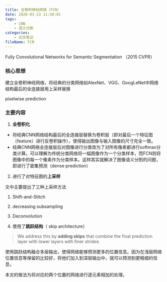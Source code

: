 ```yaml
---
title: 全卷积神经网络（FCN）
date: 2020-03-23 11:50:01
tags:
	- CNN
	- 语义分割
categories:
	- 论文笔记
fileName: FCN
---
```


Fully Convolutional Networks for Semantic Segmentation	（2015 CVPR）

### 核心思想

建立全卷积神经网络，将经典的分类网络如AlexNet、VGG、GoogLeNet中网络结构最后的全连接层用上采样替换

pixelwise prediction





### 主要内容

1. **全卷积化**

* 将经典CNN网络结构最后的全连接层替换为卷积层（即对最后一个特征图（feature）进行反卷积操作），使得输出图像与输入图像的尺寸完全一致。
* 经典CNN网络全连接层后对图像进行分类改为了对所有像素都进行softmax分类计算。可以理解为传统分类网络将一幅图像作为一个分类样本，而FCN则将图像中的每一个像素作为分类样本。这样其实就解决了图像语义分割的问题，即进行了密集预测（dense prediction）



2. 进行了对特征图的**上采样**

文中主要提出了三种上采样方法

1. Shift-and-Stitch
2. decreasing subsampling
3. Deconvolution



3. 使用了**跳跃结构**（ skip architecture）

> We address this by **adding skips** that combine the final prediction layer with lower layers with finer strides

使用跳跃结构融合多层输出，使得网络能够预测更多的位置信息。因为在浅层网络位置信息等保留的比较好，将他们加入到深层输出中，就可以预测到更精细的信息。

本文的做法为将对应的两个位置的网络进行逐元素相加的处理。